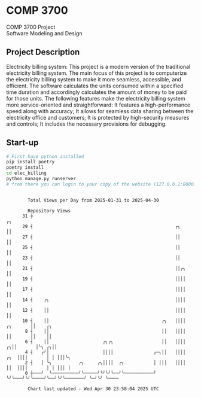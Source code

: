# COMP 3700
COMP 3700 Project  
Software Modeling and Design
## Project Description
Electricity billing system: This project is a modern version of the traditional electricity billing system. The main focus of this project is to computerize the electricity billing system to make it more seamless, accessible, and efficient. The software calculates the units consumed within a specified time duration and accordingly calculates the amount of money to be paid for those units. The following features make the electricity billing system more service-oriented and straightforward: It features a high-performance speed along with accuracy; It allows for seamless data sharing between the electricity office and customers; It is protected by high-security measures and controls; It includes the necessary provisions for debugging.

## Start-up
```bash
# First have python installed
pip install poetry
poetry install
cd elec_billing
python manage.py runserver
# from there you can login to your copy of the website (127.0.0.1:8000), default creds are admin/admin
```

```

        Total Views per Day from 2025-01-31 to 2025-04-30

        Repository Views
      31 ┼                                                                            ╭╮
      29 ┤                                                     ╭╮                     ││
      27 ┤                                                     ││                     ││
      25 ┤                                                     ││                     ││
      23 ┤                                                     ││                     ││
      21 ┤                                                     ││╭╮                   ││
      19 ┤                                                     ││││                   ││
      17 ┤                                                     ││││                   ││
      14 ┤    ╭╮                                               ││││                   ││
      12 ┤    ││                                               ││││                   ││
      10 ┤    ││                                          ╭╮   ││││          ╭╮       ││    ╭╮
       8 ┤    ││                                          ││   ││││          ││       ││    ││
       6 ┤    ││                    ╭╮╭╮                  ││   ││││        ╭╮││       │╰╮ ╭╮││
       4 ┤   ╭╯│                    ││││               ╭─╮││   ││││    ╭╮  ││││       │ │ │││╰╮
       2 ┤   │ ╰╮          ╭╮     ╭╮││││  ╭╮           │ │││   ││││    ││  ││││       │ │ │││ │
       0 ┼───╯  ╰──────────╯╰─────╯╰╯╰╯╰──╯╰───────────╯ ╰╯╰───╯╰╯╰────╯╰──╯╰╯╰───────╯ ╰─╯╰╯ ╰────

        Chart last updated - Wed Apr 30 23:58:04 2025 UTC
        
```
